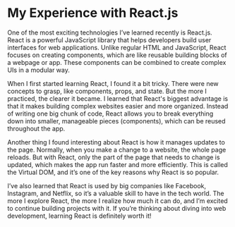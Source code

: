 # My Experience with React.js

One of the most exciting technologies I’ve learned recently is React.js. React is a powerful JavaScript library that helps developers build user interfaces for web applications. Unlike regular HTML and JavaScript, React focuses on creating components, which are like reusable building blocks of a webpage or app. These components can be combined to create complex UIs in a modular way.

When I first started learning React, I found it a bit tricky. There were new concepts to grasp, like components, props, and state. But the more I practiced, the clearer it became. I learned that React's biggest advantage is that it makes building complex websites easier and more organized. Instead of writing one big chunk of code, React allows you to break everything down into smaller, manageable pieces (components), which can be reused throughout the app.

Another thing I found interesting about React is how it manages updates to the page. Normally, when you make a change to a website, the whole page reloads. But with React, only the part of the page that needs to change is updated, which makes the app run faster and more efficiently. This is called the Virtual DOM, and it’s one of the key reasons why React is so popular.

I’ve also learned that React is used by big companies like Facebook, Instagram, and Netflix, so it’s a valuable skill to have in the tech world. The more I explore React, the more I realize how much it can do, and I’m excited to continue building projects with it. If you’re thinking about diving into web development, learning React is definitely worth it!
